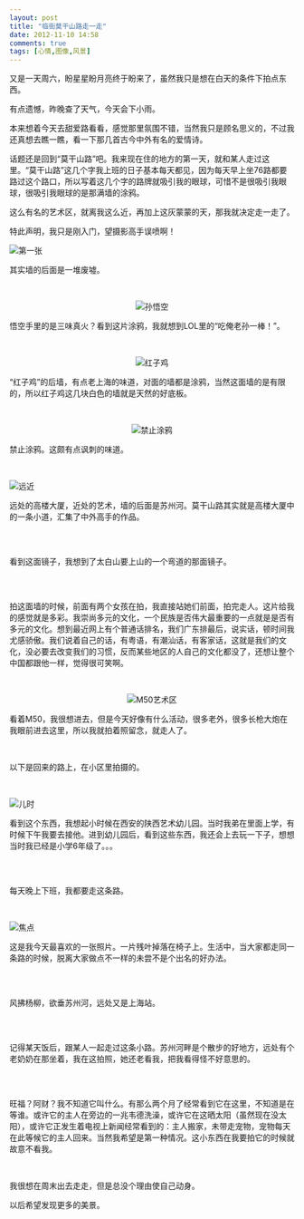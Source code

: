 ```yaml
---
layout: post
title: "临街莫干山路走一走"
date: 2012-11-10 14:58
comments: true
tags: [心情,图像,风景]
---
```

<p>又是一天周六，盼星星盼月亮终于盼来了，虽然我只是想在白天的条件下拍点东西。</p>
<p>有点遗憾，昨晚查了天气，今天会下小雨。</p>
<p>本来想着今天去甜爱路看看，感觉那里氛围不错，当然我只是顾名思义的，不过我还真想去瞧一瞧，看一下那几首古今中外有名的爱情诗。</p>
<p>话题还是回到&ldquo;莫干山路&rdquo;吧。我来现在住的地方的第一天，就和某人走过这里。&ldquo;莫干山路&rdquo;这几个字我上班的日子基本每天都见，因为每天早上坐76路都要路过这个路口，所以写着这几个字的路牌就吸引我的眼球，可惜不是很吸引我眼球，很吸引我眼球的是那满墙的涂鸦。</p>
<p>这么有名的艺术区，就离我这么近，再加上这灰蒙蒙的天，那我就决定走一走了。</p>
<p>特此声明，我只是刚入门，望摄影高手误喷啊！</p>
<p><img src="http://cnhalo.qiniudn.com/20121110/moganshan_1.jpg" alt="第一张" /></p>
<p style="text-align: left;">其实墙的后面是一堆废墟。</p>
<p style="text-align: left;">&nbsp;<!--more--></p>
<p style="text-align: center;"><img src="http://cnhalo.qiniudn.com/20121110/moganshan_2.jpg" alt="孙悟空" /></p>
<p style="text-align: left;">悟空手里的是三味真火？看到这片涂鸦，我就想到LOL里的&ldquo;吃俺老孙一棒！&rdquo;。</p>
<p style="text-align: left;">&nbsp;</p>
<p style="text-align: center;"><img src="http://cnhalo.qiniudn.com/20121110/moganshan_3.jpg" alt="红子鸡" /></p>
<p style="text-align: left;">&ldquo;红子鸡&rdquo;的后墙，有点老上海的味道，对面的墙都是涂鸦，当然这面墙的是有限的，所以红子鸡这几块白色的墙就是天然的好底板。</p>
<p style="text-align: left;">&nbsp;</p>
<p style="text-align: center;"><img src="http://cnhalo.qiniudn.com/20121110/moganshan_4.jpg" alt="禁止涂鸦" /></p>
<p style="text-align: left;">禁止涂鸦。这颇有点讽刺的味道。</p>
<p style="text-align: left;">&nbsp;</p>
<p style="text-align: left;"><img src="http://cnhalo.qiniudn.com/20121110/moganshan_5.jpg" alt="远近" /></p>
<p style="text-align: left;">远处的高楼大厦，近处的艺术，墙的后面是苏州河。莫干山路其实就是高楼大厦中的一条小道，汇集了中外高手的作品。</p>
<p style="text-align: left;">&nbsp;</p>
<p style="text-align: center;"><img src="http://cnhalo.qiniudn.com/20121110/moganshan_6.jpg" alt="" /></p>
<p style="text-align: left;">看到这面镜子，我想到了太白山要上山的一个弯道的那面镜子。</p>
<p style="text-align: left;">&nbsp;</p>
<p style="text-align: center;"><img src="http://cnhalo.qiniudn.com/20121110/moganshan_7.jpg" alt="" /></p>
<p style="text-align: left;">拍这面墙的时候，前面有两个女孩在拍，我直接站她们前面，拍完走人。这片给我的感觉就是多彩。我崇尚多元的文化，一个民族是否伟大最重要的一点就是是否有多元的文化。想到最近网上有个普通话排名，我们广东排最后，说实话，顿时间我尤感骄傲。我们说着自己的话，有粤语，有潮汕话，有客家话，这就是我们的文化，没必要去改变我们的习惯，反而某些地区的人自己的文化都没了，还想让整个中国都跟他一样，觉得很可笑啊。</p>
<p style="text-align: left;">&nbsp;</p>
<p style="text-align: center;"><img src="http://cnhalo.qiniudn.com/20121110/moganshan_5.jpg" alt="M50艺术区" /></p>
<p style="text-align: left;">看着M50，我很想进去，但是今天好像有什么活动，很多老外，很多长枪大炮在我眼前进去这里，所以我就拍着照留念，就走人了。</p>
<p style="text-align: left;">&nbsp;</p>
<p style="text-align: left;">以下是回来的路上，在小区里拍摄的。</p>
<p style="text-align: left;">&nbsp;</p>
<p style="text-align: left;"><img src="http://cnhalo.qiniudn.com/20121110/moganshan_9.jpg" alt="儿时" /></p>
<p style="text-align: left;">看到这个东西，我想起小时候在西安的陕西艺术幼儿园。当时我弟在里面上学，有时候下午我要去接他。进到幼儿园后，看到这些东西，我还会上去玩一下子，想想当时我已经是小学6年级了。。。</p>
<p style="text-align: left;">&nbsp;</p>
<p style="text-align: left;"><img src="http://cnhalo.qiniudn.com/20121110/moganshan_10.jpg" alt="" /></p>
<p style="text-align: left;">每天晚上下班，我都要走这条路。</p>
<p style="text-align: left;">&nbsp;</p>
<p style="text-align: left;"><img src="http://cnhalo.qiniudn.com/20121110/moganshan_11.jpg" alt="焦点" /></p>
<p style="text-align: left;">这是我今天最喜欢的一张照片。一片残叶掉落在椅子上。生活中，当大家都走同一条路的时候，脱离大家做点不一样的未尝不是个出名的好办法。</p>
<p style="text-align: left;">&nbsp;</p>
<p style="text-align: left;"><img src="http://cnhalo.qiniudn.com/20121110/moganshan_12.jpg" alt="" /></p>
<p style="text-align: left;">风拂杨柳，欲垂苏州河，远处又是上海站。</p>
<p style="text-align: left;">&nbsp;</p>
<p style="text-align: left;"><img src="http://cnhalo.qiniudn.com/20121110/moganshan_13.jpg" alt="" /></p>
<p style="text-align: left;">记得某天饭后，跟某人一起走过这条小路。苏州河畔是个散步的好地方，远处有个老奶奶在那坐着，我在这拍照，她还老看我，把我看得怪不好意思的。</p>
<p style="text-align: left;">&nbsp;</p>
<p style="text-align: left;"><img src="http://cnhalo.qiniudn.com/20121110/moganshan_14.jpg" alt="" /></p>
<p style="text-align: left;">旺福？阿财？我不知道它叫什么。有那么两个月了经常看到它在这里，不知道是在等谁。或许它的主人在旁边的一兆韦德洗澡，或许它在这晒太阳（虽然现在没太阳），或许它正发生着电视上新闻经常看到的：主人搬家，未带走宠物，宠物每天在此等候它的主人回来。当然我希望是第一种情况。这小东西在我要拍它的时候就故意不看我。</p>
<p style="text-align: left;">&nbsp;</p>
<p style="text-align: left;">我很想在周末出去走走，但是总没个理由使自己动身。</p>
<p style="text-align: left;">以后希望发现更多的美景。</p>